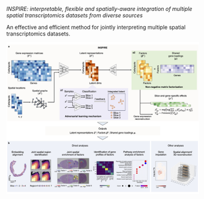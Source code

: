 *INSPIRE: interpretable, flexible and spatially-aware integration of multiple spatial transcriptomics datasets from diverse sources*

An effective and efficient method for jointly interpreting multiple spatial transcriptomics datasets.

![INSPIRE\_pipeline](demo/overview.jpg)
